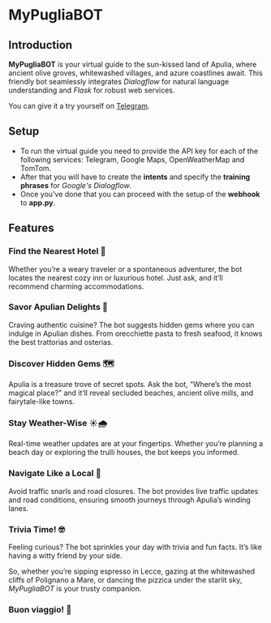 # MyPugliaBOT
## Introduction
**MyPugliaBOT** is your virtual guide to the sun-kissed land of Apulia, where ancient olive groves, whitewashed villages, and azure coastlines await. This friendly bot seamlessly integrates _Dialogflow_ for natural language understanding and _Flask_ for robust web services.

You can give it a try yourself on [Telegram](https://t.me/MyPuglia_bot).
## Setup
- To run the virtual guide you need to provide the API key for each of the following services: Telegram, Google Maps, OpenWeatherMap and TomTom.
- After that you will have to create the **intents** and specify the **training phrases** for _Google's Dialogflow_.
- Once you've done that you can proceed with the setup of the **webhook** to **app.py**.
## Features
  ### Find the Nearest Hotel 🏨
  
  Whether you’re a weary traveler or a spontaneous adventurer, the bot locates the nearest cozy inn or luxurious hotel. Just ask, and it’ll recommend charming accommodations.
  
  ### Savor Apulian Delights 🍝
  
  Craving authentic cuisine? The bot suggests hidden gems where you can indulge in Apulian dishes. From orecchiette pasta to fresh seafood, it knows the best trattorias and osterias.
  
  ### Discover Hidden Gems 🗺️
  
  Apulia is a treasure trove of secret spots. Ask the bot, “Where’s the most magical place?” and it’ll reveal secluded beaches, ancient olive mills, and fairytale-like towns.
  
  ### Stay Weather-Wise ☀️🌧️
  
  Real-time weather updates are at your fingertips. Whether you’re planning a beach day or exploring the trulli houses, the bot keeps you informed.
  
  ### Navigate Like a Local 🚗
  
  Avoid traffic snarls and road closures. The bot provides live traffic updates and road conditions, ensuring smooth journeys through Apulia’s winding lanes.
  
  ### Trivia Time! 🤓
  
  Feeling curious? The bot sprinkles your day with trivia and fun facts. It’s like having a witty friend by your side.


So, whether you’re sipping espresso in Lecce, gazing at the whitewashed cliffs of Polignano a Mare, or dancing the pizzica under the starlit sky, _MyPugliaBOT_ is your trusty companion.
### Buon viaggio! 🌟
